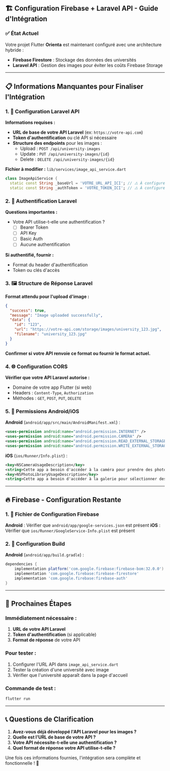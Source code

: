 ## 🏗️ Configuration Firebase + Laravel API - Guide d'Intégration

### ✅ État Actuel
Votre projet Flutter **Orienta** est maintenant configuré avec une architecture hybride :
- **Firebase Firestore** : Stockage des données des universités
- **Laravel API** : Gestion des images pour éviter les coûts Firebase Storage

---

## 📋 Informations Manquantes pour Finaliser l'Intégration

### 1. 🔧 Configuration Laravel API

**Informations requises :**
- **URL de base de votre API Laravel** (ex: `https://votre-api.com`)
- **Token d'authentification** ou clé API si nécessaire
- **Structure des endpoints** pour les images :
  - Upload : `POST /api/university-images`
  - Update : `PUT /api/university-images/{id}`
  - Delete : `DELETE /api/university-images/{id}`

**Fichier à modifier :** `lib/services/image_api_service.dart`
```dart
class ImageApiService {
  static const String _baseUrl = 'VOTRE_URL_API_ICI'; // ⚠️ À configurer
  static const String _authToken = 'VOTRE_TOKEN_ICI'; // ⚠️ À configurer
```

### 2. 🔑 Authentification Laravel

**Questions importantes :**
- Votre API utilise-t-elle une authentification ?
  - [ ] Bearer Token
  - [ ] API Key
  - [ ] Basic Auth
  - [ ] Aucune authentification

**Si authentifié, fournir :**
- Format du header d'authentification
- Token ou clés d'accès

### 3. 🖼️ Structure de Réponse Laravel

**Format attendu pour l'upload d'image :**
```json
{
  "success": true,
  "message": "Image uploaded successfully",
  "data": {
    "id": "123",
    "url": "https://votre-api.com/storage/images/university_123.jpg",
    "filename": "university_123.jpg"
  }
}
```

**Confirmer si votre API renvoie ce format ou fournir le format actuel.**

### 4. 🌐 Configuration CORS

**Vérifier que votre API Laravel autorise :**
- Domaine de votre app Flutter (si web)
- Headers : `Content-Type`, `Authorization`
- Méthodes : `GET`, `POST`, `PUT`, `DELETE`

### 5. 📱 Permissions Android/iOS

**Android** (`android/app/src/main/AndroidManifest.xml`) :
```xml
<uses-permission android:name="android.permission.INTERNET" />
<uses-permission android:name="android.permission.CAMERA" />
<uses-permission android:name="android.permission.READ_EXTERNAL_STORAGE" />
<uses-permission android:name="android.permission.WRITE_EXTERNAL_STORAGE" />
```

**iOS** (`ios/Runner/Info.plist`) :
```xml
<key>NSCameraUsageDescription</key>
<string>Cette app a besoin d'accéder à la caméra pour prendre des photos d'universités</string>
<key>NSPhotoLibraryUsageDescription</key>
<string>Cette app a besoin d'accéder à la galerie pour sélectionner des images d'universités</string>
```

---

## 🔥 Firebase - Configuration Restante

### 1. 📁 Fichier de Configuration Firebase

**Android** : Vérifier que `android/app/google-services.json` est présent
**iOS** : Vérifier que `ios/Runner/GoogleService-Info.plist` est présent

### 2. 🔧 Configuration Build

**Android** (`android/app/build.gradle`) :
```gradle
dependencies {
    implementation platform('com.google.firebase:firebase-bom:32.0.0')
    implementation 'com.google.firebase:firebase-firestore'
    implementation 'com.google.firebase:firebase-auth'
}
```

---

## 🚀 Prochaines Étapes

### Immédiatement nécessaire :
1. **URL de votre API Laravel**
2. **Token d'authentification** (si applicable)
3. **Format de réponse** de votre API

### Pour tester :
1. Configurer l'URL API dans `image_api_service.dart`
2. Tester la création d'une université avec image
3. Vérifier que l'université apparaît dans la page d'accueil

### Commande de test :
```bash
flutter run
```

---

## 📞 Questions de Clarification

1. **Avez-vous déjà développé l'API Laravel pour les images ?**
2. **Quelle est l'URL de base de votre API ?**
3. **Votre API nécessite-t-elle une authentification ?**
4. **Quel format de réponse votre API utilise-t-elle ?**

Une fois ces informations fournies, l'intégration sera complète et fonctionnelle ! 🎯
